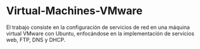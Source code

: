 # Virtual-Machines-VMware
El trabajo consiste en la configuración de servicios de red en una máquina virtual VMware con Ubuntu, enfocándose en la implementación de servicios web, FTP, DNS y DHCP.
